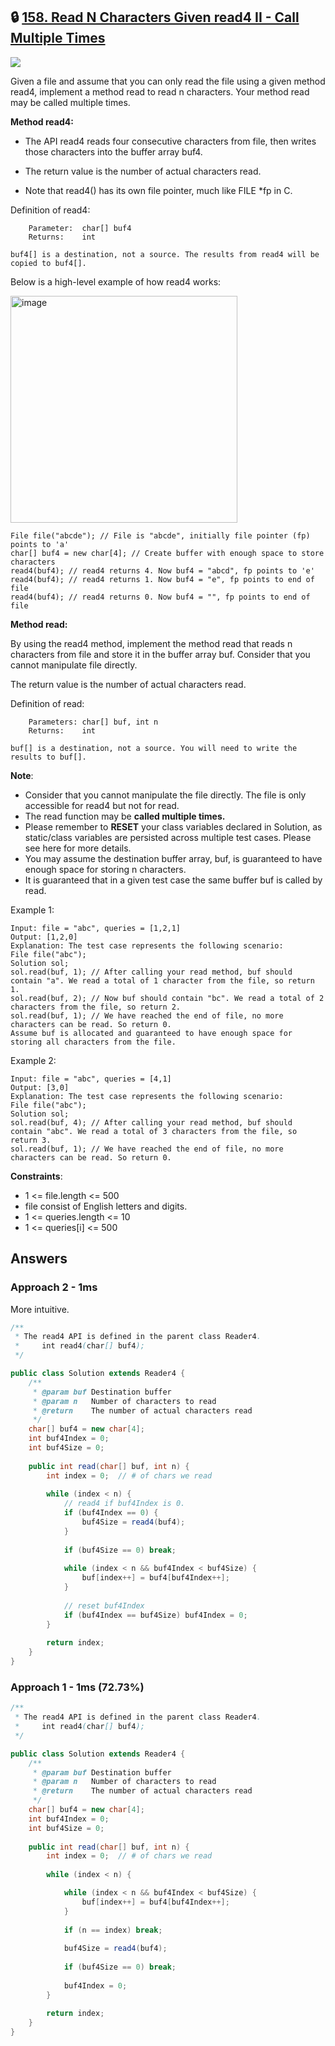 ## 🔒 [158. Read N Characters Given read4 II - Call Multiple Times](https://leetcode.com/problems/read-n-characters-given-read4-ii-call-multiple-times/)

![](https://github.com/weltond/DataStructure/blob/master/hard.PNG)

Given a file and assume that you can only read the file using a given method read4, implement a method read to read n characters. Your method read may be called multiple times.

**Method read4:**

- The API read4 reads four consecutive characters from file, then writes those characters into the buffer array buf4.

- The return value is the number of actual characters read.

- Note that read4() has its own file pointer, much like FILE *fp in C.

Definition of read4:

```
    Parameter:  char[] buf4
    Returns:    int

buf4[] is a destination, not a source. The results from read4 will be copied to buf4[].
```

Below is a high-level example of how read4 works:

<img width="363" alt="image" src="https://user-images.githubusercontent.com/9000286/154860188-02cad697-a588-44aa-b3e5-df6261a2e6ec.png">

```
File file("abcde"); // File is "abcde", initially file pointer (fp) points to 'a'
char[] buf4 = new char[4]; // Create buffer with enough space to store characters
read4(buf4); // read4 returns 4. Now buf4 = "abcd", fp points to 'e'
read4(buf4); // read4 returns 1. Now buf4 = "e", fp points to end of file
read4(buf4); // read4 returns 0. Now buf4 = "", fp points to end of file
``` 

**Method read:**

By using the read4 method, implement the method read that reads n characters from file and store it in the buffer array buf. Consider that you cannot manipulate file directly.

The return value is the number of actual characters read.

Definition of read:

```
    Parameters:	char[] buf, int n
    Returns:	int

buf[] is a destination, not a source. You will need to write the results to buf[].
```

**Note**:

- Consider that you cannot manipulate the file directly. The file is only accessible for read4 but not for read.
- The read function may be **called multiple times.**
- Please remember to **RESET** your class variables declared in Solution, as static/class variables are persisted across multiple test cases. Please see here for more details.
- You may assume the destination buffer array, buf, is guaranteed to have enough space for storing n characters.
- It is guaranteed that in a given test case the same buffer buf is called by read.
 

Example 1:

```
Input: file = "abc", queries = [1,2,1]
Output: [1,2,0]
Explanation: The test case represents the following scenario:
File file("abc");
Solution sol;
sol.read(buf, 1); // After calling your read method, buf should contain "a". We read a total of 1 character from the file, so return 1.
sol.read(buf, 2); // Now buf should contain "bc". We read a total of 2 characters from the file, so return 2.
sol.read(buf, 1); // We have reached the end of file, no more characters can be read. So return 0.
Assume buf is allocated and guaranteed to have enough space for storing all characters from the file.
```

Example 2:

```
Input: file = "abc", queries = [4,1]
Output: [3,0]
Explanation: The test case represents the following scenario:
File file("abc");
Solution sol;
sol.read(buf, 4); // After calling your read method, buf should contain "abc". We read a total of 3 characters from the file, so return 3.
sol.read(buf, 1); // We have reached the end of file, no more characters can be read. So return 0.
``` 

**Constraints**:

- 1 <= file.length <= 500
- file consist of English letters and digits.
- 1 <= queries.length <= 10
- 1 <= queries[i] <= 500

## Answers
### Approach 2 - 1ms
More intuitive.

```java
/**
 * The read4 API is defined in the parent class Reader4.
 *     int read4(char[] buf4); 
 */

public class Solution extends Reader4 {
    /**
     * @param buf Destination buffer
     * @param n   Number of characters to read
     * @return    The number of actual characters read
     */
    char[] buf4 = new char[4];
    int buf4Index = 0;
    int buf4Size = 0;
    
    public int read(char[] buf, int n) {
        int index = 0;  // # of chars we read
        
        while (index < n) {
            // read4 if buf4Index is 0.
            if (buf4Index == 0) {
                buf4Size = read4(buf4);
            }
            
            if (buf4Size == 0) break;
            
            while (index < n && buf4Index < buf4Size) {
                buf[index++] = buf4[buf4Index++];
            }
            
            // reset buf4Index
            if (buf4Index == buf4Size) buf4Index = 0;
        }
        
        return index;
    }
}
```

### Approach 1 - 1ms (72.73%)

```java
/**
 * The read4 API is defined in the parent class Reader4.
 *     int read4(char[] buf4); 
 */

public class Solution extends Reader4 {
    /**
     * @param buf Destination buffer
     * @param n   Number of characters to read
     * @return    The number of actual characters read
     */
    char[] buf4 = new char[4];
    int buf4Index = 0;
    int buf4Size = 0;
    
    public int read(char[] buf, int n) {
        int index = 0;  // # of chars we read
        
        while (index < n) {

            while (index < n && buf4Index < buf4Size) {
                buf[index++] = buf4[buf4Index++];
            }
            
            if (n == index) break;
            
            buf4Size = read4(buf4);
            
            if (buf4Size == 0) break;
            
            buf4Index = 0;
        }
        
        return index;
    }
}
```
